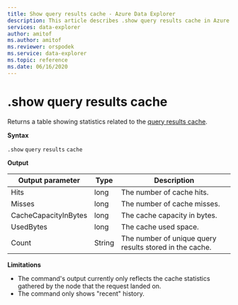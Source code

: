 ```yaml
---
title: Show query results cache - Azure Data Explorer
description: This article describes .show query results cache in Azure Data Explorer.
services: data-explorer
author: amitof
ms.author: amitof
ms.reviewer: orspodek
ms.service: data-explorer
ms.topic: reference
ms.date: 06/16/2020
---
```

# .show query results cache

Returns a table showing statistics related to the [query results cache](../query/query-results-cache.md).

**Syntax**

`.show` `query` `results` `cache`

**Output**
 
|Output parameter |Type |Description 
|---|---|---
|Hits  |long |The number of cache hits.
|Misses  |long |The number of cache misses.
|CacheCapacityInBytes |long |The cache capacity in bytes.
|UsedBytes  |long |The cache used space.
|Count  |String | The number of unique query results stored in the cache.

**Limitations**

* The command's output currently only reflects the cache statistics gathered by the node that the request landed on.
* The command only shows "recent" history.
